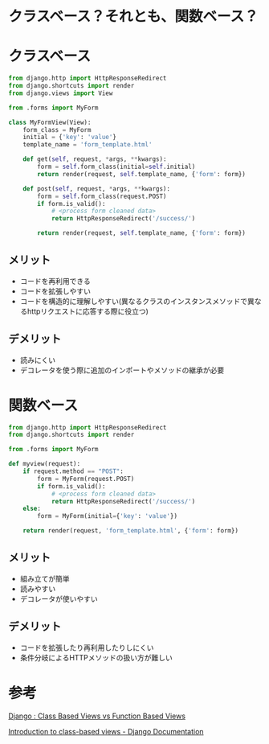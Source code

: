 # クラスベース？それとも、関数ベース？

# クラスベース

```py
from django.http import HttpResponseRedirect
from django.shortcuts import render
from django.views import View

from .forms import MyForm

class MyFormView(View):
    form_class = MyForm
    initial = {'key': 'value'}
    template_name = 'form_template.html'

    def get(self, request, *args, **kwargs):
        form = self.form_class(initial=self.initial)
        return render(request, self.template_name, {'form': form})

    def post(self, request, *args, **kwargs):
        form = self.form_class(request.POST)
        if form.is_valid():
            # <process form cleaned data>
            return HttpResponseRedirect('/success/')

        return render(request, self.template_name, {'form': form})
```

## メリット

* コードを再利用できる
* コードを拡張しやすい
* コードを構造的に理解しやすい(異なるクラスのインスタンスメソッドで異なるhttpリクエストに応答する際に役立つ)

## デメリット

* 読みにくい
* デコレータを使う際に追加のインポートやメソッドの継承が必要

# 関数ベース

```py
from django.http import HttpResponseRedirect
from django.shortcuts import render

from .forms import MyForm

def myview(request):
    if request.method == "POST":
        form = MyForm(request.POST)
        if form.is_valid():
            # <process form cleaned data>
            return HttpResponseRedirect('/success/')
    else:
        form = MyForm(initial={'key': 'value'})

    return render(request, 'form_template.html', {'form': form})
```

## メリット

* 組み立てが簡単
* 読みやすい
* デコレータが使いやすい

## デメリット

* コードを拡張したり再利用したりしにくい
* 条件分岐によるHTTPメソッドの扱い方が難しい

# 参考

[Django : Class Based Views vs Function Based Views](https://medium.com/@ksarthak4ever/django-class-based-views-vs-function-based-view-e74b47b2e41b)

[Introduction to class-based views - Django Documentation](https://docs.djangoproject.com/en/4.0/topics/class-based-views/intro/)
